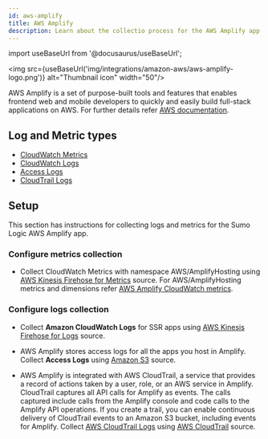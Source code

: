```yaml
---
id: aws-amplify
title: AWS Amplify
description: Learn about the collectio process for the AWS Amplify app.
---
```

import useBaseUrl from '@docusaurus/useBaseUrl';

<img src={useBaseUrl('img/integrations/amazon-aws/aws-amplify-logo.png')} alt="Thumbnail icon" width="50"/>

AWS Amplify is a set of purpose-built tools and features that enables frontend web and mobile developers to quickly and easily build full-stack applications on AWS. For further details refer [AWS documentation](https://docs.aws.amazon.com/amplify/latest/userguide/welcome.html).

## Log and Metric types

* [CloudWatch Metrics](https://docs.aws.amazon.com/amplify/latest/userguide/access-logs.html#monitoring-with-cloudwatch)
* [CloudWatch Logs](https://docs.aws.amazon.com/amplify/latest/userguide/access-logs.html#monitoring-with-cloudwatch)
* [Access Logs](https://docs.aws.amazon.com/amplify/latest/userguide/access-logs.html#using-access-logs)
* [CloudTrail Logs](https://docs.aws.amazon.com/amplify/latest/userguide/logging-using-cloudtrail.html)

## Setup

This section has instructions for collecting logs and metrics for the Sumo Logic AWS Amplify app.

### Configure metrics collection

* Collect CloudWatch Metrics with namespace AWS/AmplifyHosting using [AWS Kinesis Firehose for Metrics](https://help.sumologic.com/docs/send-data/hosted-collectors/amazon-aws/aws-kinesis-firehose-metrics-source/) source. For AWS/AmplifyHosting metrics and dimensions refer [AWS Amplify CloudWatch metrics](https://docs.aws.amazon.com/amplify/latest/userguide/access-logs.html#monitoring-with-cloudwatch).

### Configure logs collection

* Collect **Amazon CloudWatch Logs** for SSR apps using [AWS Kinesis Firehose for Logs](https://help.sumologic.com/docs/send-data/hosted-collectors/amazon-aws/aws-kinesis-firehose-logs-source/) source.

* AWS Amplify stores access logs for all the apps you host in Amplify. Collect **Access Logs** using [Amazon S3](https://help.sumologic.com/docs/send-data/hosted-collectors/amazon-aws/aws-s3-source/) source.

* AWS Amplify is integrated with AWS CloudTrail, a service that provides a record of actions taken by a user, role, or an AWS service in Amplify. CloudTrail captures all API calls for Amplify as events. The calls captured include calls from the Amplify console and code calls to the Amplify API operations. If you create a trail, you can enable continuous delivery of CloudTrail events to an Amazon S3 bucket, including events for Amplify. Collect [AWS CloudTrail Logs](https://docs.aws.amazon.com/amplify/latest/userguide/logging-using-cloudtrail.html) using [AWS CloudTrail](https://help.sumologic.com/docs/send-data/hosted-collectors/amazon-aws/aws-cloudtrail-source/) source.